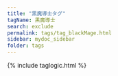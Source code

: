 ```yaml
---
title: "黒魔導士タグ"
tagName: 黒魔導士
search: exclude
permalink: tags/tag_blackMage.html
sidebar: mydoc_sidebar
folder: tags
---
```

{% include taglogic.html %}
